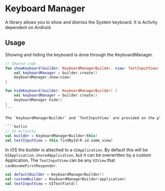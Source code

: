 # Keyboard Manager

A library allows you to show and dismiss the System keyboard.
It is Activity dependent on Android.

## Usage

Showing and hiding the keyboard is done through the KeyboardManager.

````kotlin
// Shared code
fun showKeyboard(builder: KeyboardManagerBuilder, view: TextInputView) {
    val keyboardManager = builder.create()
    keyboardManager.show(view)
}

fun hideKeyboard(builder: KeyboardManagerBuilder) {
    val keyboardManager = builder.create()
    keyboardManager.hide()
}
```

The `KeyboardManagerBuilder` and `TextInputView` are provided on the platform. On Android the builder is created for an `Activity`, where the textInputView is any `android.view.View` attached to the activity.

````kotlin
// In Activity
val builder = KeyboardManagerBuilder(this)
val textInputView = this.findById(R.id.some_view)
````

In iOS the builder is attached to a `UIApplication`. By default this will be ` UIApplication.sharedApplication`, but it can be overwritten by a custom Application. The `TextInputView` can be any `UIView` that `canBecomeFirstResponder`.

```kotlin
val defaultBuilder = KeyboardManagerBuilder()
val customBuilder = KeyboardManagerBuilder(application)
val textInputView = UITextField()
```



